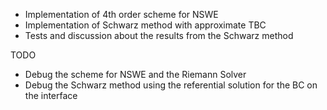 * Implementation of 4th order scheme for NSWE
* Implementation of Schwarz method with approximate TBC
* Tests and discussion about the results from the Schwarz method

TODO
* Debug the scheme for NSWE and the Riemann Solver
* Debug the Schwarz method using the referential solution for the BC on the interface
